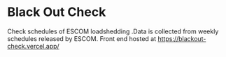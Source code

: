 # Black Out Check
Check schedules of ESCOM loadshedding .Data is collected from weekly schedules released by ESCOM. Front end hosted at https://blackout-check.vercel.app/
